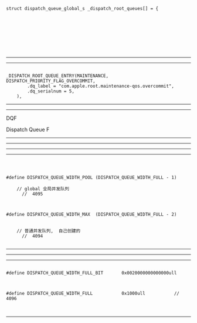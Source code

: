 
```



struct dispatch_queue_global_s _dispatch_root_queues[] = {









```



<hr>



<hr>



```

_DISPATCH_ROOT_QUEUE_ENTRY(MAINTENANCE, DISPATCH_PRIORITY_FLAG_OVERCOMMIT,
		.dq_label = "com.apple.root.maintenance-qos.overcommit",
		.dq_serialnum = 5,
	),
```



<hr>



<hr>



DQF



Dispatch Queue F

<hr>


<hr>



<hr>


<hr>




```



#define DISPATCH_QUEUE_WIDTH_POOL (DISPATCH_QUEUE_WIDTH_FULL - 1)	

	// global 全局并发队列
      //  4095



#define DISPATCH_QUEUE_WIDTH_MAX  (DISPATCH_QUEUE_WIDTH_FULL - 2)	


	// 普通并发队列,  自己创建的
      //  4094


```




<hr>


<hr>




<hr>


```

#define DISPATCH_QUEUE_WIDTH_FULL_BIT		0x0020000000000000ull



#define DISPATCH_QUEUE_WIDTH_FULL			0x1000ull           //  4096



```

<hr>

